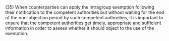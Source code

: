 (35) When counterparties can apply the intragroup exemption following their notification to the competent authorities but without waiting for the end of the non-objection period by such competent authorities, it is important to ensure that the competent authorities get timely, appropriate and sufficient information in order to assess whether it should object to the use of the exemption.